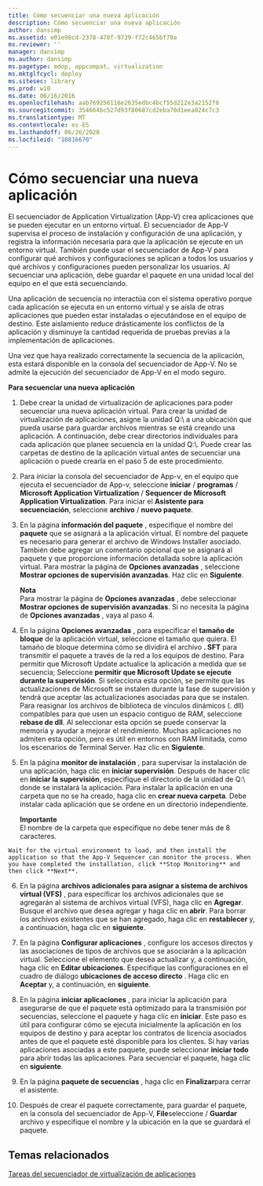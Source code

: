 ```yaml
---
title: Cómo secuenciar una nueva aplicación
description: Cómo secuenciar una nueva aplicación
author: dansimp
ms.assetid: e01e98cd-2378-478f-9739-f72c465bf79a
ms.reviewer: ''
manager: dansimp
ms.author: dansimp
ms.pagetype: mdop, appcompat, virtualization
ms.mktglfcycl: deploy
ms.sitesec: library
ms.prod: w10
ms.date: 06/16/2016
ms.openlocfilehash: aab769256116e2635edbc4bcf55d212e3a2152f8
ms.sourcegitcommit: 354664bc527d93f80687cd2eba70d1eea024c7c3
ms.translationtype: MT
ms.contentlocale: es-ES
ms.lasthandoff: 06/26/2020
ms.locfileid: "10816670"
---
```

# Cómo secuenciar una nueva aplicación


El secuenciador de Application Virtualization (App-V) crea aplicaciones que se pueden ejecutar en un entorno virtual. El secuenciador de App-V supervisa el proceso de instalación y configuración de una aplicación, y registra la información necesaria para que la aplicación se ejecute en un entorno virtual. También puede usar el secuenciador de App-V para configurar qué archivos y configuraciones se aplican a todos los usuarios y qué archivos y configuraciones pueden personalizar los usuarios. Al secuenciar una aplicación, debe guardar el paquete en una unidad local del equipo en el que está secuenciando.

Una aplicación de secuencia no interactúa con el sistema operativo porque cada aplicación se ejecuta en un entorno virtual y se aísla de otras aplicaciones que pueden estar instaladas o ejecutándose en el equipo de destino. Este aislamiento reduce drásticamente los conflictos de la aplicación y disminuye la cantidad requerida de pruebas previas a la implementación de aplicaciones.

Una vez que haya realizado correctamente la secuencia de la aplicación, esta estará disponible en la consola del secuenciador de App-V. No se admite la ejecución del secuenciador de App-V en el modo seguro.

**Para secuenciar una nueva aplicación**

1.  Debe crear la unidad de virtualización de aplicaciones para poder secuenciar una nueva aplicación virtual. Para crear la unidad de virtualización de aplicaciones, asigne la unidad Q:\\ a una ubicación que pueda usarse para guardar archivos mientras se está creando una aplicación. A continuación, debe crear directorios individuales para cada aplicación que planee secuencia en la unidad Q:\\. Puede crear las carpetas de destino de la aplicación virtual antes de secuenciar una aplicación o puede crearla en el paso 5 de este procedimiento.

2.  Para iniciar la consola del secuenciador de App-v, en el equipo que ejecuta el secuenciador de App-v, seleccione **iniciar**  /  **programas**  /  **Microsoft Application Virtualization**  /  **Sequencer de Microsoft Application Virtualization**. Para iniciar el **Asistente para secuenciación**, seleccione **archivo**  /  **nuevo paquete**.

3.  En la página **información del paquete** , especifique el nombre del **paquete** que se asignará a la aplicación virtual. El nombre del paquete es necesario para generar el archivo de Windows Installer asociado. También debe agregar un comentario opcional que se asignará al paquete y que proporcione información detallada sobre la aplicación virtual. Para mostrar la página de **Opciones avanzadas** , seleccione **Mostrar opciones de supervisión avanzadas**. Haz clic en **Siguiente**.

    **Nota**  
    Para mostrar la página de **Opciones avanzadas** , debe seleccionar **Mostrar opciones de supervisión avanzadas**. Si no necesita la página de **Opciones avanzadas** , vaya al paso 4.



4.  En la página **Opciones avanzadas** , para especificar el **tamaño de bloque** de la aplicación virtual, seleccione el tamaño que quiera. El tamaño de bloque determina cómo se dividirá el archivo **. SFT** para transmitir el paquete a través de la red a los equipos de destino. Para permitir que Microsoft Update actualice la aplicación a medida que se secuencia; Seleccione **permitir que Microsoft Update se ejecute durante la supervisión**. Si selecciona esta opción, se permite que las actualizaciones de Microsoft se instalen durante la fase de supervisión y tendrá que aceptar las actualizaciones asociadas para que se instalen. Para reasignar los archivos de biblioteca de vínculos dinámicos (. dll) compatibles para que usen un espacio contiguo de RAM, seleccione **rebase de dll**. Al seleccionar esta opción se puede conservar la memoria y ayudar a mejorar el rendimiento. Muchas aplicaciones no admiten esta opción, pero es útil en entornos con RAM limitada, como los escenarios de Terminal Server. Haz clic en **Siguiente**.

5.  En la página **monitor de instalación** , para supervisar la instalación de una aplicación, haga clic en **iniciar supervisión**. Después de hacer clic en **iniciar la supervisión**, especifique el directorio de la unidad de Q:\\ donde se instalará la aplicación. Para instalar la aplicación en una carpeta que no se ha creado, haga clic en **crear nueva carpeta**. Debe instalar cada aplicación que se ordene en un directorio independiente.

    **Importante**  
    El nombre de la carpeta que especifique no debe tener más de 8 caracteres.



~~~
Wait for the virtual environment to load, and then install the application so that the App-V Sequencer can monitor the process. When you have completed the installation, click **Stop Monitoring** and then click **Next**.
~~~

6. En la página **archivos adicionales para asignar a sistema de archivos virtual (VFS)** , para especificar los archivos adicionales que se agregarán al sistema de archivos virtual (VFS), haga clic en **Agregar**. Busque el archivo que desea agregar y haga clic en **abrir**. Para borrar los archivos existentes que se han agregado, haga clic en **restablecer** y, a continuación, haga clic en **siguiente**.

7. En la página **Configurar aplicaciones** , configure los accesos directos y las asociaciones de tipos de archivos que se asociarán a la aplicación virtual. Seleccione el elemento que desea actualizar y, a continuación, haga clic en **Editar ubicaciones**. Especifique las configuraciones en el cuadro de diálogo **ubicaciones de acceso directo** . Haga clic en **Aceptar** y, a continuación, en **siguiente**.

8. En la página **iniciar aplicaciones** , para iniciar la aplicación para asegurarse de que el paquete está optimizado para la transmisión por secuencias, seleccione el paquete y haga clic en **iniciar**. Este paso es útil para configurar cómo se ejecuta inicialmente la aplicación en los equipos de destino y para aceptar los contratos de licencia asociados antes de que el paquete esté disponible para los clientes. Si hay varias aplicaciones asociadas a este paquete, puede seleccionar **iniciar todo** para abrir todas las aplicaciones. Para secuenciar el paquete, haga clic en **siguiente**.

9. En la página **paquete de secuencias** , haga clic en **Finalizar**para cerrar el asistente.

10. Después de crear el paquete correctamente, para guardar el paquete, en la consola del secuenciador de App-V, **File**seleccione  /  **Guardar** archivo y especifique el nombre y la ubicación en la que se guardará el paquete.

## Temas relacionados


[Tareas del secuenciador de virtualización de aplicaciones](tasks-for-the-application-virtualization-sequencer.md)









